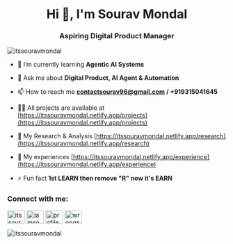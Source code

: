 <h1 align="center">Hi 👋, I'm Sourav Mondal</h1>
<h3 align="center"> Aspiring Digital Product Manager</h3>

<p align="left"> <img src="https://komarev.com/ghpvc/?username=itssouravmondal&label=Profile%20views&color=0e75b6&style=flat" alt="itssouravmondal" /> </p>

- 🌱 I’m currently learning **Agentic AI Systems**
  
- 💬 Ask me about **Digital Product, AI Agent & Automation**
  
- 📫 How to reach me **contactsourav96@gmail.com / +919315041645**

- 👨‍💻 All projects are available at [https://itssouravmondal.netlify.app/projects](https://itssouravmondal.netlify.app/projects)

- 📝 My Research & Analysis [https://itssouravmondal.netlify.app/research](https://itssouravmondal.netlify.app/research)

- 📄 My experiences [https://itssouravmondal.netlify.app/experience](https://itssouravmondal.netlify.app/experience)

- ⚡ Fun fact **1st LEARN then remove "R" now it's EARN**

<h3 align="left">Connect with me:</h3>
<p align="left">
<a href="https://linkedin.com/in/itssouravmondal" target="blank"><img align="center" src="https://raw.githubusercontent.com/rahuldkjain/github-profile-readme-generator/master/src/images/icons/Social/linked-in-alt.svg" alt="itssouravmondal" height="30" width="40" /></a>
<a href="https://kaggle.com/iamsouravmondal" target="blank"><img align="center" src="https://raw.githubusercontent.com/rahuldkjain/github-profile-readme-generator/master/src/images/icons/Social/kaggle.svg" alt="iamsouravmondal" height="30" width="40" /></a>
<a href="https://fb.com/profile.php?id=100049960951415" target="blank"><img align="center" src="https://raw.githubusercontent.com/rahuldkjain/github-profile-readme-generator/master/src/images/icons/Social/facebook.svg" alt="profile.php?id=100049960951415" height="30" width="40" /></a>
<a href="https://instagram.com/wrongstrack" target="blank"><img align="center" src="https://raw.githubusercontent.com/rahuldkjain/github-profile-readme-generator/master/src/images/icons/Social/instagram.svg" alt="wrongstrack" height="30" width="40" /></a>
</p>

<p><img align="center" src="https://github-readme-stats.vercel.app/api/top-langs?username=itssouravmondal&show_icons=true&locale=en&layout=compact" alt="itssouravmondal" /></p>
